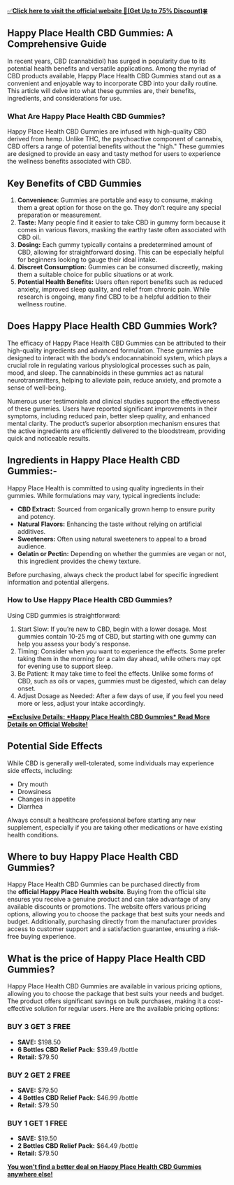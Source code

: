 <p><a href="https://sales24hour.com/3pfz" target="_blank"><u>✅</u><strong><u>Click here to visit the official website 🤩(Get Up to 75% Discount)</u></strong><u>🍀</u></a></p>
<h2><strong>Happy Place Health CBD Gummies: A Comprehensive Guide</strong></h2>
<p>In recent years, CBD (cannabidiol) has surged in popularity due to its potential health benefits and versatile applications. Among the myriad of CBD products available,&nbsp;Happy Place Health CBD Gummies&nbsp;stand out as a convenient and enjoyable way to incorporate CBD into your daily routine. This article will delve into what these gummies are, their benefits, ingredients, and considerations for use.</p>
<h3>What Are&nbsp;Happy Place Health CBD Gummies?</h3>
<p>Happy Place Health CBD Gummies are infused with high-quality CBD derived from hemp. Unlike THC, the psychoactive component of cannabis, CBD offers a range of potential benefits without the "high." These gummies are designed to provide an easy and tasty method for users to experience the wellness benefits associated with CBD.</p>
<h2><strong>Key Benefits of CBD Gummies</strong></h2>
<ol>
<li><strong>Convenience</strong>: Gummies are portable and easy to consume, making them a great option for those on the go. They don&rsquo;t require any special preparation or measurement.</li>
<li><strong>Taste:</strong>&nbsp;Many people find it easier to take CBD in gummy form because it comes in various flavors, masking the earthy taste often associated with CBD oil.</li>
<li><strong>Dosing:</strong>&nbsp;Each gummy typically contains a predetermined amount of CBD, allowing for straightforward dosing. This can be especially helpful for beginners looking to gauge their ideal intake.</li>
<li><strong>Discreet Consumption:</strong>&nbsp;Gummies can be consumed discreetly, making them a suitable choice for public situations or at work.</li>
<li><strong>Potential Health Benefits:</strong>&nbsp;Users often report benefits such as reduced anxiety, improved sleep quality, and relief from chronic pain. While research is ongoing, many find CBD to be a helpful addition to their wellness routine.</li>
</ol>
<h2><strong>Does Happy Place Health CBD Gummies Work?</strong></h2>
<p>The efficacy of Happy Place Health CBD Gummies can be attributed to their high-quality ingredients and advanced formulation. These gummies are designed to interact with the body&rsquo;s endocannabinoid system, which plays a crucial role in regulating various physiological processes such as pain, mood, and sleep. The cannabinoids in these gummies act as natural neurotransmitters, helping to alleviate pain, reduce anxiety, and promote a sense of well-being.</p>
<p>Numerous user testimonials and clinical studies support the effectiveness of these gummies. Users have reported significant improvements in their symptoms, including reduced pain, better sleep quality, and enhanced mental clarity. The product&rsquo;s superior absorption mechanism ensures that the active ingredients are efficiently delivered to the bloodstream, providing quick and noticeable results.</p>
<h2>Ingredients in Happy Place Health CBD Gummies:-</h2>
<p>Happy Place Health is committed to using quality ingredients in their gummies. While formulations may vary, typical ingredients include:</p>
<ul>
<li><strong>CBD Extract:</strong>&nbsp;Sourced from organically grown hemp to ensure purity and potency.</li>
<li><strong>Natural Flavors:</strong>&nbsp;Enhancing the taste without relying on artificial additives.</li>
<li><strong>Sweeteners:</strong>&nbsp;Often using natural sweeteners to appeal to a broad audience.</li>
<li><strong>Gelatin or Pectin:</strong>&nbsp;Depending on whether the gummies are vegan or not, this ingredient provides the chewy texture.</li>
</ul>
<p>Before purchasing, always check the product label for specific ingredient information and potential allergens.</p>
<h3>How to Use&nbsp;Happy Place Health CBD Gummies?</h3>
<p>Using CBD gummies is straightforward:</p>
<ol>
<li>Start Slow: If you&rsquo;re new to CBD, begin with a lower dosage. Most gummies contain 10-25 mg of CBD, but starting with one gummy can help you assess your body's response.</li>
<li>Timing: Consider when you want to experience the effects. Some prefer taking them in the morning for a calm day ahead, while others may opt for evening use to support sleep.</li>
<li>Be Patient: It may take time to feel the effects. Unlike some forms of CBD, such as oils or vapes, gummies must be digested, which can delay onset.</li>
<li>Adjust Dosage as Needed: After a few days of use, if you feel you need more or less, adjust your intake accordingly.</li>
</ol>
<p><a href="https://sales24hour.com/3pfz" target="_blank"><strong><u>➥Exclusive Details: *Happy Place Health CBD Gummies* Read More Details on Official Website!</u></strong></a></p>
<h2>Potential Side Effects</h2>
<p>While CBD is generally well-tolerated, some individuals may experience side effects, including:</p>
<ul>
<li>Dry mouth</li>
<li>Drowsiness</li>
<li>Changes in appetite</li>
<li>Diarrhea</li>
</ul>
<p>Always consult a healthcare professional before starting any new supplement, especially if you are taking other medications or have existing health conditions.</p>
<h2><strong>Where to buy Happy Place Health CBD Gummies?</strong></h2>
<p>Happy Place Health CBD Gummies can be purchased directly from the&nbsp;<strong>official Happy Place Health website</strong>. Buying from the official site ensures you receive a genuine product and can take advantage of any available discounts or promotions. The website offers various pricing options, allowing you to choose the package that best suits your needs and budget. Additionally, purchasing directly from the manufacturer provides access to customer support and a satisfaction guarantee, ensuring a risk-free buying experience.</p>
<h2><strong>What is the price of Happy Place Health CBD Gummies?</strong></h2>
<p>Happy Place Health CBD Gummies are available in various pricing options, allowing you to choose the package that best suits your needs and budget. The product offers significant savings on bulk purchases, making it a cost-effective solution for regular users. Here are the available pricing options:</p>
<h3>BUY 3 GET 3 FREE</h3>
<ul>
<li><strong>SAVE:</strong>&nbsp;$198.50</li>
<li><strong>6 Bottles CBD Relief Pack:</strong>&nbsp;$39.49 /bottle</li>
<li><strong>Retail:</strong>&nbsp;$79.50</li>
</ul>
<h3>BUY 2 GET 2 FREE</h3>
<ul>
<li><strong>SAVE:</strong>&nbsp;$79.50</li>
<li><strong>4 Bottles CBD Relief Pack:</strong>&nbsp;$46.99 /bottle</li>
<li><strong>Retail:</strong>&nbsp;$79.50</li>
</ul>
<h3>BUY 1 GET 1 FREE</h3>
<ul>
<li><strong>SAVE:</strong>&nbsp;$19.50</li>
<li><strong>2 Bottles CBD Relief Pack:</strong>&nbsp;$64.49 /bottle</li>
<li><strong>Retail:</strong>&nbsp;$79.50</li>
</ul>
<p><a href="https://sales24hour.com/3pfz" target="_blank"><strong><u>You won&rsquo;t find a better deal on Happy Place Health CBD Gummies anywhere else!</u></strong></a></p>
